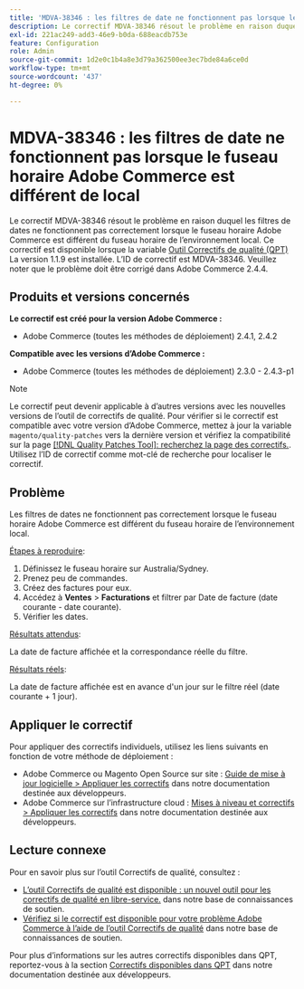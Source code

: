 ```yaml
---
title: 'MDVA-38346 : les filtres de date ne fonctionnent pas lorsque le fuseau horaire Adobe Commerce est différent de local'
description: Le correctif MDVA-38346 résout le problème en raison duquel les filtres de dates ne fonctionnent pas correctement lorsque le fuseau horaire Adobe Commerce est différent du fuseau horaire de l’environnement local. Ce correctif est disponible lorsque l’[outil de correctifs de qualité (QPT)](/help/announcements/adobe-commerce-announcements/magento-quality-patches-released-new-tool-to-self-serve-quality-patches.md) 1.1.9 est installé. L’ID de correctif est MDVA-38346. Veuillez noter que le problème doit être corrigé dans Adobe Commerce 2.4.4.
exl-id: 221ac249-add3-46e9-b0da-688eacdb753e
feature: Configuration
role: Admin
source-git-commit: 1d2e0c1b4a8e3d79a362500ee3ec7bde84a6ce0d
workflow-type: tm+mt
source-wordcount: '437'
ht-degree: 0%

---
```


# MDVA-38346 : les filtres de date ne fonctionnent pas lorsque le fuseau horaire Adobe Commerce est différent de local

Le correctif MDVA-38346 résout le problème en raison duquel les filtres de dates ne fonctionnent pas correctement lorsque le fuseau horaire Adobe Commerce est différent du fuseau horaire de l’environnement local. Ce correctif est disponible lorsque la variable [Outil Correctifs de qualité (QPT)](/help/announcements/adobe-commerce-announcements/magento-quality-patches-released-new-tool-to-self-serve-quality-patches.md) La version 1.1.9 est installée. L’ID de correctif est MDVA-38346. Veuillez noter que le problème doit être corrigé dans Adobe Commerce 2.4.4.

## Produits et versions concernés

**Le correctif est créé pour la version Adobe Commerce :**

* Adobe Commerce (toutes les méthodes de déploiement) 2.4.1, 2.4.2

**Compatible avec les versions d’Adobe Commerce :**

* Adobe Commerce (toutes les méthodes de déploiement) 2.3.0 - 2.4.3-p1

>[!NOTE]
>
>Le correctif peut devenir applicable à d’autres versions avec les nouvelles versions de l’outil de correctifs de qualité. Pour vérifier si le correctif est compatible avec votre version d’Adobe Commerce, mettez à jour la variable `magento/quality-patches` vers la dernière version et vérifiez la compatibilité sur la page [[!DNL Quality Patches Tool]: recherchez la page des correctifs.](https://devdocs.magento.com/quality-patches/tool.html#patch-grid). Utilisez l’ID de correctif comme mot-clé de recherche pour localiser le correctif.

## Problème

Les filtres de dates ne fonctionnent pas correctement lorsque le fuseau horaire Adobe Commerce est différent du fuseau horaire de l’environnement local.

<u>Étapes à reproduire</u>:

1. Définissez le fuseau horaire sur Australia/Sydney.
1. Prenez peu de commandes.
1. Créez des factures pour eux.
1. Accédez à **Ventes** > **Facturations** et filtrer par Date de facture (date courante - date courante).
1. Vérifier les dates.

<u>Résultats attendus</u>:

La date de facture affichée et la correspondance réelle du filtre.

<u>Résultats réels</u>:

La date de facture affichée est en avance d&#39;un jour sur le filtre réel (date courante + 1 jour).

## Appliquer le correctif

Pour appliquer des correctifs individuels, utilisez les liens suivants en fonction de votre méthode de déploiement :

* Adobe Commerce ou Magento Open Source sur site : [Guide de mise à jour logicielle > Appliquer les correctifs](https://devdocs.magento.com/guides/v2.4/comp-mgr/patching/mqp.html) dans notre documentation destinée aux développeurs.
* Adobe Commerce sur l’infrastructure cloud : [Mises à niveau et correctifs > Appliquer les correctifs](https://devdocs.magento.com/cloud/project/project-patch.html) dans notre documentation destinée aux développeurs.

## Lecture connexe

Pour en savoir plus sur l’outil Correctifs de qualité, consultez :

* [L’outil Correctifs de qualité est disponible : un nouvel outil pour les correctifs de qualité en libre-service.](/help/announcements/adobe-commerce-announcements/magento-quality-patches-released-new-tool-to-self-serve-quality-patches.md) dans notre base de connaissances de soutien.
* [Vérifiez si le correctif est disponible pour votre problème Adobe Commerce à l’aide de l’outil Correctifs de qualité](/help/support-tools/patches-available-in-qpt-tool/check-patch-for-magento-issue-with-magento-quality-patches.md) dans notre base de connaissances de soutien.

Pour plus d’informations sur les autres correctifs disponibles dans QPT, reportez-vous à la section [Correctifs disponibles dans QPT](https://devdocs.magento.com/quality-patches/tool.html#patch-grid) dans notre documentation destinée aux développeurs.
